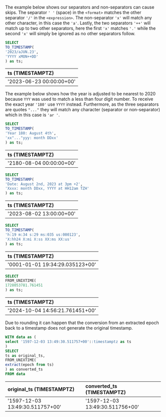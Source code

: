 The example below shows our separators and non-separators can cause skips. The separator `' '` (space) in the `<format>` matches the other separator `'/'` in the `<expression>`.
The non-separator `'x'` will match any other character, in this case the `'a'`. Lastly, the two separators `'++'` will match up to two other separators,
here the first `'x'` matches `'.'` while the second `'x'` will simply be ignored as no other separators follow.
``` sql
SELECT
TO_TIMESTAMP(
'2023/aJUN.23',
'YYYY xMON++DD'
) as ts;
```

| ts (TIMESTAMPTZ) |
| :--- |
| '2023-06-23 00:00:00+00' |

The example below shows how the year is adjusted to be nearest to 2020 because `YYY` was used to match a less than four digit number. To receive the exact year `'180'` use `YYYY` instead.
Furthermore, as the three separators are quotes `"..."` they will match any character (separator or non-separator) which in this case is `'ar '`.
``` sql
SELECT
TO_TIMESTAMP(
'Year 180: August 4th',
'xx"..."yyy: month DDxx'
) as ts;
```

| ts (TIMESTAMPTZ) |
| :--- |
| '2180-08-04 00:00:00+00' |

``` sql
SELECT
TO_TIMESTAMP(
'Date: August 2nd, 2023 at 3pm +2',
'Xxxx: month DDxx, YYYY at HH12am TZH'
) as ts;
```

| ts (TIMESTAMPTZ) |
| :--- |
| '2023-08-02 13:00:00+00' |

``` sql
SELECT
TO_TIMESTAMP(
'h:19 m:34 s:29 ms:035 us:000123',
'X:hh24 X:mi X:ss XX:ms XX:us'
) as ts;
```

| ts (TIMESTAMPTZ) |
| :--- |
| '0001-01-01 19:34:29.035123+00' |

``` sql
SELECT
FROM_UNIXTIME(
1728053781.761451
) as ts;
```

| ts (TIMESTAMPTZ) |
| :--- |
| '2024-10-04 14:56:21.761451+00' |

Due to rounding it can happen that the conversion from an extracted epoch back to a timestamp does not generate the original timestamp.
``` sql
WITH data as (
select '1597-12-03 13:49:30.511757+00'::timestamptz as ts
)
SELECT
ts as original_ts,
FROM_UNIXTIME(
extract(epoch from ts)
) as converted_ts
FROM data
```

| original_ts (TIMESTAMPTZ) | converted_ts (TIMESTAMPTZ) |
| :--- | :--- |
| '1597-12-03 13:49:30.511757+00' | '1597-12-03 13:49:30.511756+00' |